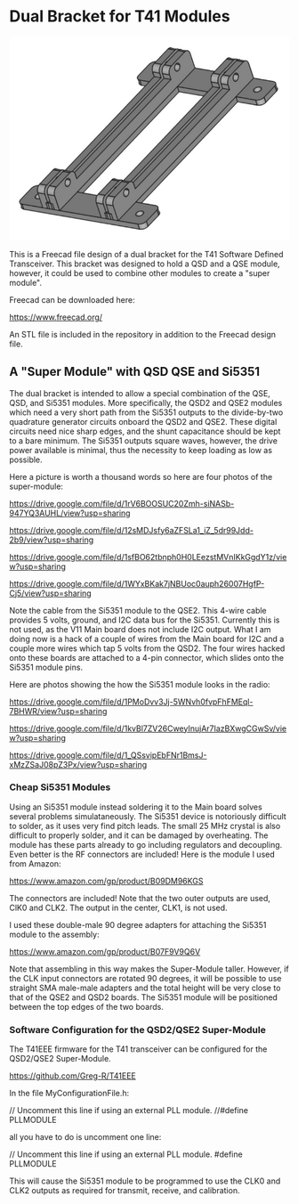 # Dual Bracket for T41 Modules

 ![Dual Bracket](./Dual_Bracket.png)

This is a Freecad file design of a dual bracket for the T41 Software Defined Transceiver.
This bracket was designed to hold a QSD and a QSE module, however, it could be used to combine
other modules to create a "super module".

Freecad can be downloaded here:

<https://www.freecad.org/>

An STL file is included in the repository in addition to the Freecad design file.

## A "Super Module" with QSD QSE and Si5351

The dual bracket is intended to allow a special combination of the QSE, QSD, and Si5351 modules.
More specifically, the QSD2 and QSE2 modules which need a very short path from the Si5351 outputs
to the divide-by-two quadrature generator circuits onboard the QSD2 and QSE2.  These digital circuits
need nice sharp edges, and the shunt capacitance should be kept to a bare minimum.  The Si5351 outputs
square waves, however, the drive power available is minimal, thus the necessity to keep loading as
low as possible.

Here a picture is worth a thousand words so here are four photos of the super-module:

<https://drive.google.com/file/d/1rV6BOOSUC20Zmh-siNASb-947YQ3AUHL/view?usp=sharing>

<https://drive.google.com/file/d/12sMDJsfy6aZFSLa1_iZ_5dr99Jdd-2b9/view?usp=sharing>

<https://drive.google.com/file/d/1sfBO62tbnph0H0LEezstMVnIKkGgdY1z/view?usp=sharing>

<https://drive.google.com/file/d/1WYxBKak7jNBUoc0auph26007HgfP-Cj5/view?usp=sharing>

Note the cable from the Si5351 module to the QSE2.  This 4-wire cable provides 5 volts, ground,
and I2C data bus for the Si5351.  Currently this is not used, as the V11 Main board does not
include I2C output.  What I am doing now is a hack of a couple of wires from the Main board
for I2C and a couple more wires which tap 5 volts from the QSD2.  The four wires hacked
onto these boards are attached to a 4-pin connector, which slides onto the Si5351 module pins.

Here are photos showing the how the Si5351 module looks in the radio:

<https://drive.google.com/file/d/1PMoDvv3Jj-5WNvh0fvpFhFMEql-7BHWR/view?usp=sharing>

<https://drive.google.com/file/d/1kvBl7ZV26CweyInujAr7IazBXwgCGwSv/view?usp=sharing>

<https://drive.google.com/file/d/1_QSsvipEbFNr1BmsJ-xMzZSaJ08pZ3Px/view?usp=sharing>

### Cheap Si5351 Modules

Using an Si5351 module instead soldering it to the Main board solves several problems
simulataneously.  The Si5351 device is notoriously difficult to solder, as it uses very find pitch leads.
The small 25 MHz crystal is also difficult to properly solder, and it can be damaged by overheating.
The module has these parts already to go including regulators and decoupling.  Even better is the RF
connectors are included!  Here is the module I used from Amazon:

<https://www.amazon.com/gp/product/B09DM96KGS>

The connectors are included!  Note that the two outer outputs are used, ClK0 and CLK2.
The output in the center, CLK1, is not used.

I used these double-male 90 degree adapters for attaching the Si5351 module to the assembly:

<https://www.amazon.com/gp/product/B07F9V9Q6V>

Note that assembling in this way makes the Super-Module taller.  However, if the CLK input
connectors are rotated 90 degrees, it will be possible to use straight SMA male-male
adapters and the total height will be very close to that of the QSE2 and QSD2 boards.
The Si5351 module will be positioned between the top edges of the two boards.

### Software Configuration for the QSD2/QSE2 Super-Module

The T41EEE firmware for the T41 transceiver can be configured for the QSD2/QSE2 Super-Module.

<https://github.com/Greg-R/T41EEE>

In the file MyConfigurationFile.h:

// Uncomment this line if using an external PLL module.
//#define PLLMODULE

all you have to do is uncomment one line:

// Uncomment this line if using an external PLL module.
#define PLLMODULE

This will cause the Si5351 module to be programmed to use the CLK0 and CLK2 outputs as
required for transmit, receive, and calibration.







